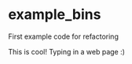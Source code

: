 example_bins
============

First example code for refactoring

This is cool!  Typing in a web page :)

